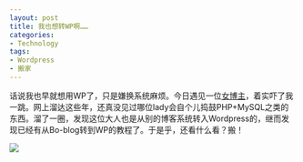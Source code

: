 ```yaml
---
layout: post
title: 我也想转WP啊……
categories:
- Technology
tags:
- Wordpress
- 搬家
---
```


话说我也早就想用WP了，只是嫌换系统麻烦。今日遇见一位[女博主](http://www.loyhome.cn)，着实吓了我一跳。网上溜达这些年，还真没见过哪位lady会自个儿捣鼓PHP+MySQL之类的东西。溜了一圈，发现这位大人也是从别的博客系统转入Wordpress的，继而发现已经有从Bo-blog转到WP的教程了。于是乎，还看什么看？搬！


![](http://yihui.name/cn/wp-content/uploads/1241957340_0.jpg)

